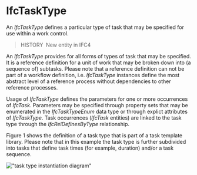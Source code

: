 IfcTaskType
===========

An _IfcTaskType_ defines a particular type of task that may be specified for use within a work control.

> HISTORY&nbsp; New entity in IFC4

An _IfcTaskType_ provides for all forms of types of task that may be specified. It is a reference definition for a unit of work that may be broken down into (a sequence of) subtasks. Please note that a reference definition can not be part of a workflow definition, i.e. _IfcTaskType_ instances define the most abstract level of a reference process without dependencies to other reference processes.

Usage of _IfcTaskType_ defines the parameters for one or more occurrences of _IfcTask_. Parameters may be specified through property sets that may be enumerated in the _IfcTaskTypeEnum_ data type or through explict attributes of _IfcTaskType_. Task occurrences (_IfcTask_ entities) are linked to the task type through the _IfcRelDefinesByType_ relationship.

Figure 1 shows the definition of a task type that is part of a task template library. Please note that in this example the task type is further subdivided into tasks that define task times (for example, duration) and/or a task sequence.

!["task type instantiation diagram"](../../../../../../figures/ifctasktype_instantiation_diagram.png "Figure 1 &mdash; Task type relationships")
